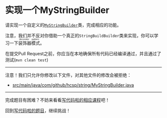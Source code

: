 # 实现一个MyStringBuilder

请实现一个自定义的[`MyStringBuilder`](https://github.com/hcsp/implement-string-builder/blob/master/src/main/java/com/github/hcsp/string/MyStringBuilder.java)类，完成相应的功能。

注意，我们并不反对你借助一个真正的`StringBuildBuilder`类来实现，你可以学习一下<ruby>装饰器模式<rt>decorator pattern</rt></ruby>。

在提交Pull Request之前，你应当在本地确保所有代码已经编译通过，并且通过了测试(`mvn clean test`)

-----
注意！我们只允许你修改以下文件，对其他文件的修改会被拒绝：
- [src/main/java/com/github/hcsp/string/MyStringBuilder.java](https://github.com/hcsp/implement-string-builder/blob/master/src/main/java/com/github/hcsp/string/MyStringBuilder.java)
-----


完成题目有困难？不妨来看看[写代码啦的相应课程](https://xiedaimala.com/tasks/9bf0fb20-929d-4e17-891a-4673291d74a0)吧！

回到[写代码啦的题目](https://xiedaimala.com/tasks/9bf0fb20-929d-4e17-891a-4673291d74a0/quizzes/1b0fc390-74ad-4f55-b355-90b8a9154cc5)，继续挑战！ 
